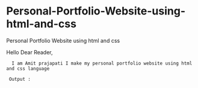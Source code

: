 # Personal-Portfolio-Website-using-html-and-css
Personal Portfolio Website using html and css

Hello Dear Reader,

      I am Amit prajapati I make my personal portfolio website using html and css language 
     
     Output :
